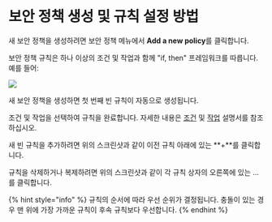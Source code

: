 # 보안 정책 생성 및 규칙 설정 방법

새 보안 정책을 생성하려면 보안 정책 메뉴에서 **Add a new policy**를 클릭합니다.

보안 정책 규칙은 하나 이상의 조건 및 작업과 함께 "if, then" 프레임워크를 따릅니다.\
예를 들어:

![](../../../.gitbook/assets/screenshot\_2020-07-06\_at\_11.38.07.png)

새 보안 정책을 생성하면 첫 번째 빈 규칙이 자동으로 생성됩니다.

조건 및 작업을 선택하여 규칙을 완료합니다. 자세한 내용은 [조건](security-policies-conditions.md) 및 [작업](security-policies-actions.md) 설명서를 참조하십시오.

새 빈 규칙을 추가하려면 위의 스크린샷과 같이 이전 규칙 아래에 있는 **+**를 클릭합니다.

규칙을 삭제하거나 복제하려면 위의 스크린샷과 같이 각 규칙 상자의 오른쪽에 있는 ...를 클릭합니다.

{% hint style="info" %}
규칙의 순서에 따라 우선 순위가 결정됩니다. 충돌이 있는 경우 맨 위에 가장 가까운 규칙이 후속 규칙보다 우선합니다.
{% endhint %}
